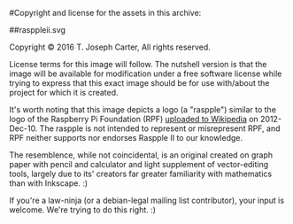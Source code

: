 #Copyright and license for the assets in this archive:

##rasppleii.svg

Copyright © 2016  T. Joseph Carter, All rights reserved.

License terms for this image will follow.  The nutshell version is that the
image will be available for modification under a free software license while
trying to express that this exact image should be for use with/about the
project for which it is created.

It's worth noting that this image depicts a logo (a "raspple") similar to the
logo of the Raspberry Pi Foundation (RPF) [uploaded to Wikipedia][rpf-logo] on
2012-Dec-10.  The raspple is not intended to represent or misrepresent RPF, and
RPF neither supports nor endorses Raspple II to our knowledge.

The resemblence, while not coincidental, is an original created on graph paper
with pencil and calculator and light supplement of vector-editing tools,
largely due to its' creators far greater familiarity with mathematics than
with Inkscape.  :)

If you're a law-ninja (or a debian-legal mailing list contributor), your input
is welcome.  We're trying to do this right.  :)



[rpf-logo]: https://en.wikipedia.org/wiki/File:Raspberry_Pi_Logo.svg
